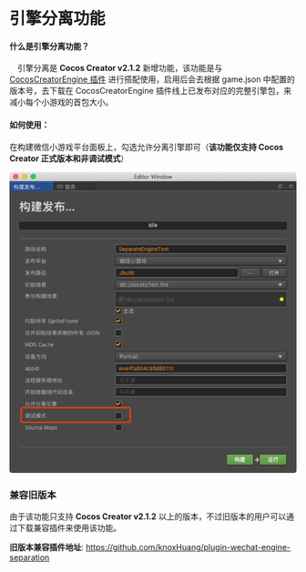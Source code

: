 # 引擎分离功能

#### 什么是引擎分离功能？

&ensp;&ensp;引擎分离是 **Cocos Creator v2.1.2** 新增功能，该功能是与 [CocosCreatorEngine 插件](https://mp.weixin.qq.com/wxopen/plugindevdoc?appid=wxe4fa5b4c95d8b11c&token=&lang=zh_CN) 进行搭配使用，启用后会去根据 game.json 中配置的版本号，去下载在 CocosCreatorEngine 插件线上已发布对应的完整引擎包，来减小每个小游戏的首包大小。

#### 如何使用：

在构建微信小游戏平台面板上，勾选允许分离引擎即可（**该功能仅支持 Cocos Creator 正式版本和非调试模式**）

![允许分离引擎](./separate_engine/option.png)

### 兼容旧版本
由于该功能只支持 **Cocos Creator v2.1.2** 以上的版本，不过旧版本的用户可以通过下载兼容插件来使用该功能。

**旧版本兼容插件地址**: https://github.com/knoxHuang/plugin-wechat-engine-separation

